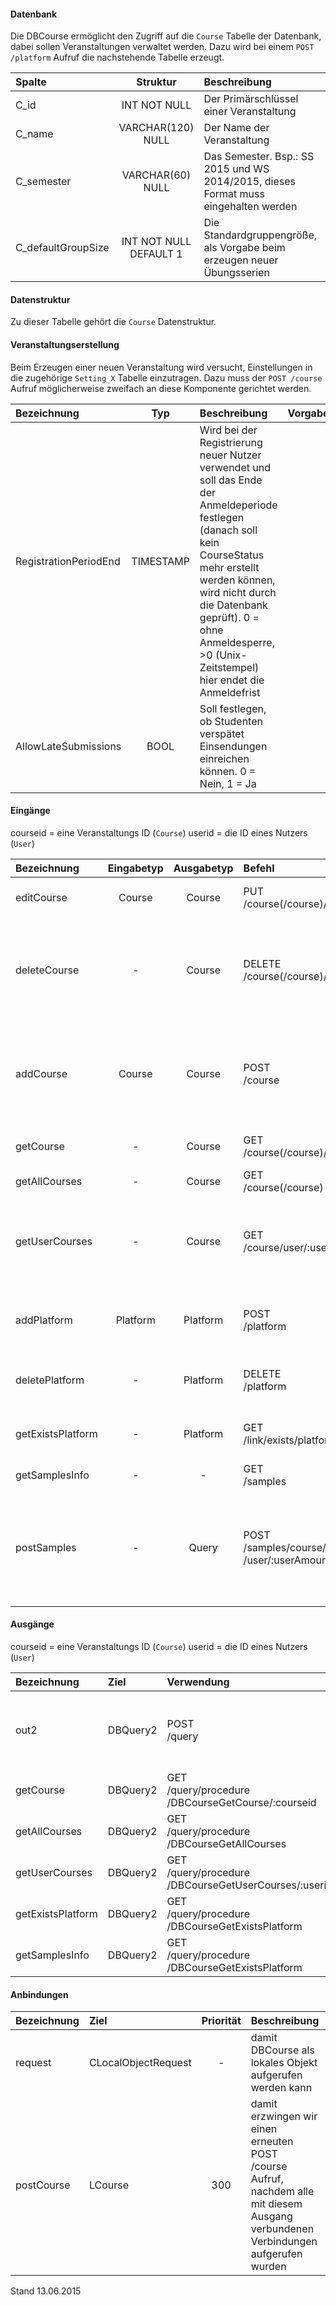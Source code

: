 #### Datenbank
Die DBCourse ermöglicht den Zugriff auf die `Course` Tabelle der Datenbank, dabei sollen
Veranstaltungen verwaltet werden.
Dazu wird bei einem `POST /platform` Aufruf die nachstehende Tabelle erzeugt.

| Spalte           | Struktur  | Beschreibung | Besonderheit |
| :------------    |:--------:| :---------------| -----: |
|C_id              |INT NOT NULL|Der Primärschlüssel einer Veranstaltung|UNIQUE,<br>AUTO_INCREMENT|
|C_name            |VARCHAR(120) NULL|Der Name der Veranstaltung|-|
|C_semester        |VARCHAR(60) NULL|Das Semester. Bsp.: SS 2015 und WS 2014/2015, dieses Format muss eingehalten werden|-|
|C_defaultGroupSize|INT NOT NULL DEFAULT 1|Die Standardgruppengröße, als Vorgabe beim erzeugen neuer Übungsserien|-|

#### Datenstruktur
Zu dieser Tabelle gehört die `Course` Datenstruktur.

#### Veranstaltungserstellung
Beim Erzeugen einer neuen Veranstaltung wird versucht, Einstellungen in die zugehörige `Setting_X` Tabelle einzutragen.
Dazu muss der `POST /course` Aufruf möglicherweise zweifach an diese Komponente gerichtet werden.

| Bezeichnung  | Typ  | Beschreibung | Vorgabewert |
| :----------- |:----:| :------------| ----------: |
|RegistrationPeriodEnd|TIMESTAMP|Wird bei der Registrierung neuer Nutzer verwendet und soll das Ende der Anmeldeperiode festlegen (danach soll kein CourseStatus mehr erstellt werden können, wird nicht durch die Datenbank geprüft). 0 = ohne Anmeldesperre, >0 (Unix-Zeitstempel) hier endet die Anmeldefrist |0|
|AllowLateSubmissions|BOOL|Soll festlegen, ob Studenten verspätet Einsendungen einreichen können. 0 = Nein, 1 = Ja|1|

#### Eingänge
courseid = eine Veranstaltungs ID (`Course`)
userid = die ID eines Nutzers (`User`)

| Bezeichnung  | Eingabetyp  | Ausgabetyp | Befehl | Beschreibung |
| :----------- |:-----------:| :---------:| :----- | :----------- |
|editCourse|Course|Course|PUT<br>/course(/course)/:courseid|verändert eine existierende Veranstaltung|
|deleteCourse|-|Course|DELETE<br>/course(/course)/:courseid|entfernt eine existierende Veranstaltung (auch wenn die Veranstaltung nicht existiert ist die Antwort positiv)|
|addCourse|Course|Course|POST<br>/course|erzeugt eine neue Veranstaltung (doppelte Aufrufe erzeugen die Veranstaltung mehrfach)|
|getCourse|-|Course|GET<br>/course(/course)/:courseid|liefert die Daten einer einzelnen Veranstaltung|
|getAllCourses|-|Course|GET<br>/course(/course)|liefert alle Veranstaltungen|
|getUserCourses|-|Course|GET<br>/course/user/:userid|gibt die von einem bestimmten Nutzer besuchten Veranstaltungen zurück|
|addPlatform|Platform|Platform|POST<br>/platform|installiert die zugehörige Tabelle und die Prozeduren für diese Plattform|
|deletePlatform|-|Platform|DELETE<br>/platform|entfernt die Tabelle und Prozeduren aus der Plattform|
|getExistsPlatform|-|Platform|GET<br>/link/exists/platform| prüft, ob die Tabelle und die Prozeduren existieren |
|getSamplesInfo|-|-|GET<br>/samples|???|
|postSamples|-|Query|POST<br>/samples/course/:courseAmount<br>/user/:userAmount| erzeugt Zufallsdaten (courseAmount = Anzahl der Veranstaltungen, userAmount = Anzahl der Nutzer), anhand der Vorgabe |

#### Ausgänge
courseid = eine Veranstaltungs ID (`Course`)
userid = die ID eines Nutzers (`User`)

| Bezeichnung  | Ziel  | Verwendung | Beschreibung |
| :----------- |:----- | :--------- | :----------- |
|out2|DBQuery2|POST<br>/query| wird für EDIT, DELETE<br>und POST<br>SQL-Templates verwendet |
|getCourse|DBQuery2|GET<br>/query/procedure<br>/DBCourseGetCourse/:courseid| Prozeduraufruf |
|getAllCourses|DBQuery2|GET<br>/query/procedure<br>/DBCourseGetAllCourses| Prozeduraufruf |
|getUserCourses|DBQuery2|GET<br>/query/procedure<br>/DBCourseGetUserCourses/:userid| Prozeduraufruf |
|getExistsPlatform|DBQuery2|GET<br>/query/procedure<br>/DBCourseGetExistsPlatform| Prozeduraufruf |
|getSamplesInfo|DBQuery2|GET<br>/query/procedure<br>/DBCourseGetExistsPlatform| Prozeduraufruf |

#### Anbindungen
| Bezeichnung  | Ziel  | Priorität | Beschreibung |
| :----------- |:----- | :--------:| :------------|
|request|CLocalObjectRequest|-| damit DBCourse als lokales Objekt aufgerufen werden kann |
|postCourse|LCourse|300| damit erzwingen wir einen erneuten POST<br>/course Aufruf, nachdem alle mit diesem Ausgang verbundenen Verbindungen aufgerufen wurden |

Stand 13.06.2015